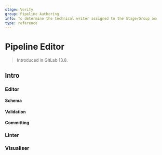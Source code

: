 ```yaml
---
stage: Verify
group: Pipeline Authoring
info: To determine the technical writer assigned to the Stage/Group associated with this page, see https://about.gitlab.com/handbook/engineering/ux/technical-writing/#assignments
type: reference
---
```


# Pipeline Editor

> Introduced in GitLab 13.8.

## Intro

### Editor

#### Schema

#### Validation

#### Committing

### Linter

### Visualiser

